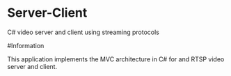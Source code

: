 # Server-Client
C# video server and client using streaming protocols

#Information

This application implements the MVC architecture in C# for and RTSP video server and client.
